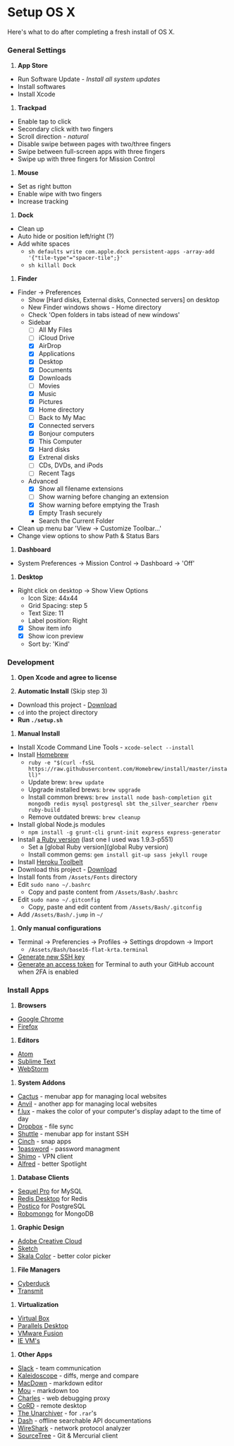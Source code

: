 # Setup OS X
Here's what to do after completing a fresh install of OS X.

### General Settings

1. __App Store__
  - Run Software Update - _Install all system updates_
  - Install softwares
  - Install Xcode

1. __Trackpad__
  - Enable tap to click
  - Secondary click with two fingers
  - Scroll direction - _natural_
  - Disable swipe between pages with two/three fingers
  - Swipe between full-screen apps with three fingers
  - Swipe up with three fingers for Mission Control

1. __Mouse__
  - Set as right button
  - Enable wipe with two fingers
  - Increase tracking

1. __Dock__
  - Clean up
  - Auto hide or position left/right (?)
  - Add white spaces
    - ```sh defaults write com.apple.dock persistent-apps -array-add '{"tile-type"="spacer-tile";}' ```
    - ```sh killall Dock ```

1. __Finder__
  - Finder -> Preferences
    - Show [Hard disks, External disks, Connected servers] on desktop
    - New Finder windows shows - Home directory
    - Check 'Open folders in tabs istead of new windows'
    - Sidebar
      - [ ] All My Files
      - [ ] iCloud Drive
      - [X] AirDrop
      - [x] Applications
      - [x] Desktop
      - [x] Documents
      - [x] Downloads
      - [ ] Movies
      - [x] Music
      - [x] Pictures
      - [x] Home directory
      - [ ] Back to My Mac
      - [x] Connected servers
      - [x] Bonjour computers
      - [x] This Computer
      - [x] Hard disks
      - [x] Extrenal disks
      - [ ] CDs, DVDs, and iPods
      - [ ] Recent Tags
    - Advanced
      - [x] Show all filename extensions
      - [ ] Show warning before changing an extension
      - [x] Show warning before emptying the Trash
      - [x] Empty Trash securely
      - Search the Current Folder
  - Clean up menu bar 'View -> Customize Toolbar...'
  - Change view options to show Path & Status Bars

1. __Dashboard__
  - System Preferences -> Mission Control -> Dashboard -> 'Off'

1. __Desktop__
  - Right click on desktop -> Show View Options
    - Icon Size: 44x44
    - Grid Spacing: step 5
    - Text Size: 11
    - Label position: Right
    - [x] Show item info
    - [x] Show icon preview
    - Sort by: 'Kind'

### Development
1. __Open Xcode and agree to license__

1. __Automatic Install__ (Skip step 3)
  - Download this project - [Download](https://github.com/ktabori/development-osx/archive/master.zip)
  - `cd` into the project directory
  - __Run `./setup.sh`__

1. __Manual Install__
  - Install Xcode Command Line Tools - `xcode-select --install`
  - Install [Homebrew](http://brew.sh/)
    - `ruby -e "$(curl -fsSL https://raw.githubusercontent.com/Homebrew/install/master/install)"`
    - Update brew: `brew update`
    - Upgrade installed brews: `brew upgrade`
    - Install common brews: `brew install node bash-completion git mongodb redis mysql postgresql sbt the_silver_searcher rbenv ruby-build`
    - Remove outdated brews: `brew cleanup`
  - Install global Node.js modules
    - `npm install -g grunt-cli grunt-init express express-generator`
  - Install [a Ruby version](https://github.com/sstephenson/rbenv#installing-ruby-versions) (last one I used was 1.9.3-p551)
    - Set a [global Ruby version](global Ruby version)
    - Install common gems: `gem install git-up sass jekyll rouge`
  - Install [Heroku Toolbelt](https://toolbelt.heroku.com/)
  - Download this project - [Download](https://github.com/ktabori/development-osx/archive/master.zip)
  - Install fonts from `/Assets/Fonts` directory
  - Edit `sudo nano ~/.bashrc`
    - Copy and paste content from `/Assets/Bash/.bashrc`
  - Edit `sudo nano ~/.gitconfig`
    - Copy, paste and edit content from `/Assets/Bash/.gitconfig`
  - Add `/Assets/Bash/.jump` in `~/`

1. __Only manual configurations__
  - Terminal -> Preferencies -> Profiles -> Settings dropdown -> Import
    - `/Assets/Bash/base16-flat-krta.terminal`
  - [Generate new SSH key](https://help.github.com/articles/generating-ssh-keys/)
  - [Generate an access token](https://help.github.com/articles/creating-an-access-token-for-command-line-use/) for Terminal to auth your GitHub account when 2FA is enabled

### Install Apps

1. __Browsers__
  - [Google Chrome](https://www.google.com/chrome/)
  - [Firefox](https://www.mozilla.org/en-US/firefox/new/)

1. __Editors__
  - [Atom](https://atom.io/)
  - [Sublime Text](http://www.sublimetext.com/)
  - [WebStorm](https://www.jetbrains.com/webstorm/)

1. __System Addons__
  - [Cactus](http://cactusformac.com/) - menubar app for managing local websites
  - [Anvil](http://anvilformac.com/) - another app for managing local websites
  - [f.lux](https://justgetflux.com/) - makes the color of your computer's display adapt to the time of day
  - [Dropbox](https://www.dropbox.com/downloading?os=mac) - file sync
  - [Shuttle](http://fitztrev.github.io/shuttle/) - menubar app for instant SSH
  - [Cinch](http://www.irradiatedsoftware.com/cinch/) - snap apps
  - [1password](https://agilebits.com/onepassword) - password managment
  - [Shimo](http://www.chungwasoft.com/shimo/) - VPN client
  - [Alfred](http://www.alfredapp.com/) - better Spotlight

1. __Database Clients__
  - [Sequel Pro](http://www.sequelpro.com/) for MySQL
  - [Redis Desktop](https://github.com/uglide/RedisDesktopManager) for Redis
  - [Postico](https://eggerapps.at/postico/) for PostgreSQL
  - [Robomongo](http://robomongo.org/) for MongoDB

1. __Graphic Design__
  - [Adobe Creative Cloud](http://www.adobe.com/)
  - [Sketch](http://bohemiancoding.com/sketch/)
  - [Skala Color](http://bjango.com/mac/skalacolor/) - better color picker

1. __File Managers__
  - [Cyberduck](https://cyberduck.io/)
  - [Transmit](http://panic.com/transmit/)

1. __Virtualization__
  - [Virtual Box](https://www.virtualbox.org/wiki/Downloads)
  - [Parallels Desktop](http://www.parallels.com/eu/products/desktop/)
  - [VMware Fusion](http://www.vmware.com/products/fusion)
  - [IE VM's](https://www.modern.ie/en-us)

1. __Other Apps__
  - [Slack](https://itunes.apple.com/us/app/slack/id803453959?mt=12) - team communication
  - [Kaleidoscope](http://www.kaleidoscopeapp.com/) - diffs, merge and compare
  - [MacDown](http://macdown.uranusjr.com/) - markdown editor
  - [Mou](http://25.io/mou/) - markdown too
  - [Charles](http://www.charlesproxy.com/) - web debugging proxy
  - [CoRD](http://cord.sourceforge.net/) - remote desktop
  - [The Unarchiver](https://itunes.apple.com/en/app/the-unarchiver/id425424353?mt=12) - for `.rar`'s
  - [Dash](http://kapeli.com/dash) - offline searchable API documentations
  - [WireShark](https://www.wireshark.org/) - network protocol analyzer
  - [SourceTree](http://www.sourcetreeapp.com/) - Git & Mercurial client
